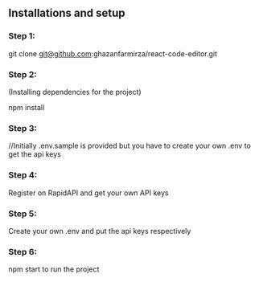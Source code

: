 ## Installations and setup

### Step 1:

git clone git@github.com:ghazanfarmirza/react-code-editor.git

### Step 2:

(Installing dependencies for the project)

npm install

### Step 3:

//Initially .env.sample is provided but you have to create your own .env to get the api keys

### Step 4:

Register on RapidAPI and get your own API keys

### Step 5:

Create your own .env and put the api keys respectively

### Step 6:

npm start to run the project
